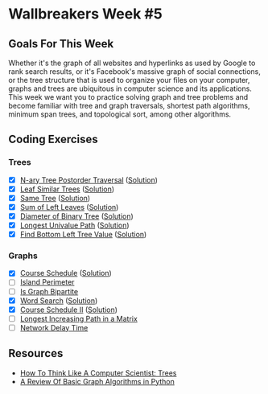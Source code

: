 # Wallbreakers Week #5

## Goals For This Week
Whether it's the graph of all websites and hyperlinks as used by Google to rank search results, or it's Facebook's massive graph of social connections, or the tree structure that is used to organize your files on your computer, graphs and trees are ubiquitous in computer science and its applications. This week we want you to practice solving graph and tree problems and become familiar with tree and graph traversals, shortest path algorithms, minimum span trees, and topological sort, among other algorithms.

## Coding Exercises

### Trees
- [x] [N-ary Tree Postorder Traversal](https://leetcode.com/problems/n-ary-tree-postorder-traversal) ([Solution](n-ary-tree-postorder-traversal.java))
- [x] [Leaf Similar Trees](https://leetcode.com/problems/leaf-similar-trees) ([Solution](leaf-similar-trees.java))
- [x] [Same Tree](https://leetcode.com/problems/same-tree) ([Solution](same-tree.java))
- [x] [Sum of Left Leaves](https://leetcode.com/problems/sum-of-left-leaves) ([Solution](sum-of-left-leaves.java))
- [x] [Diameter of Binary Tree](https://leetcode.com/problems/diameter-of-binary-tree) ([Solution](diameter-of-binary-tree.java))
- [x] [Longest Univalue Path](https://leetcode.com/problems/longest-univalue-path) ([Solution](longest-univalue-path.java))
- [x] [Find Bottom Left Tree Value](https://leetcode.com/problems/find-bottom-left-tree-value) ([Solution](find-bottom-left-tree-value.java))

### Graphs
- [x] [Course Schedule](https://leetcode.com/problems/course-schedule) ([Solution](course-schedule.java))
- [ ] [Island Perimeter](https://leetcode.com/problems/island-perimeter)
- [ ] [Is Graph Bipartite](https://leetcode.com/problems/is-graph-bipartite)
- [x] [Word Search](https://leetcode.com/problems/word-search) ([Solution](word-search.java))
- [x] [Course Schedule II](https://leetcode.com/problems/course-schedule-ii) ([Solution](course-schedule-ii.java))
- [ ] [Longest Increasing Path in a Matrix](https://leetcode.com/problems/longest-increasing-path-in-a-matrix)
- [ ] [Network Delay Time](https://leetcode.com/problems/network-delay-time/)

## Resources
- [How To Think Like A Computer Scientist: Trees](http://www.openbookproject.net/thinkcs/python/english2e/ch21.html)
- [A Review Of Basic Graph Algorithms in Python](https://sahandsaba.com/review-of-basic-algorithms-and-data-structures-in-python-graph-algorithms.html)

